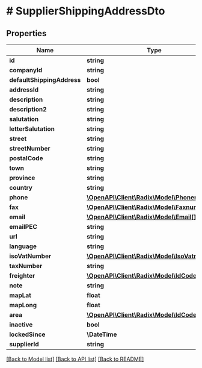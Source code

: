 # # SupplierShippingAddressDto

## Properties

Name | Type | Description | Notes
------------ | ------------- | ------------- | -------------
**id** | **string** |  | [optional]
**companyId** | **string** |  | [optional]
**defaultShippingAddress** | **bool** |  | [optional]
**addressId** | **string** |  | [optional]
**description** | **string** |  | [optional]
**description2** | **string** |  | [optional]
**salutation** | **string** |  | [optional]
**letterSalutation** | **string** |  | [optional]
**street** | **string** |  | [optional]
**streetNumber** | **string** |  | [optional]
**postalCode** | **string** |  | [optional]
**town** | **string** |  | [optional]
**province** | **string** |  | [optional]
**country** | **string** |  | [optional]
**phone** | [**\OpenAPI\Client\Radix\Model\Phonenumber[]**](Phonenumber.md) |  | [optional]
**fax** | [**\OpenAPI\Client\Radix\Model\Faxnumber[]**](Faxnumber.md) |  | [optional]
**email** | [**\OpenAPI\Client\Radix\Model\Email[]**](Email.md) |  | [optional]
**emailPEC** | **string** |  | [optional]
**url** | **string** |  | [optional]
**language** | **string** |  | [optional]
**isoVatNumber** | [**\OpenAPI\Client\Radix\Model\IsoVatnumber**](IsoVatnumber.md) |  | [optional]
**taxNumber** | **string** |  | [optional]
**freighter** | [**\OpenAPI\Client\Radix\Model\IdCode**](IdCode.md) |  | [optional]
**note** | **string** |  | [optional]
**mapLat** | **float** |  | [optional]
**mapLong** | **float** |  | [optional]
**area** | [**\OpenAPI\Client\Radix\Model\IdCode**](IdCode.md) |  | [optional]
**inactive** | **bool** |  | [optional]
**lockedSince** | **\DateTime** |  | [optional]
**supplierId** | **string** |  | [optional]

[[Back to Model list]](../../README.md#models) [[Back to API list]](../../README.md#endpoints) [[Back to README]](../../README.md)
